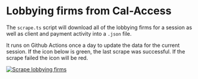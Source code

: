 # Lobbying firms from Cal-Access


The `scrape.ts` script will download all of the lobbying firms for a session as well as client and payment activity into a `.json` file.

It runs on Github Actions once a day to update the data for the current session. If the icon below is green, the last scrape was successful. If the scrape failed the icon will be red.

[![Scrape lobbying firms](https://github.com/jeremiak/cal-access-lobbying-firms/actions/workflows/scrape.yml/badge.svg)](https://github.com/jeremiak/cal-access-lobbying-firms/actions/workflows/scrape.yml)
